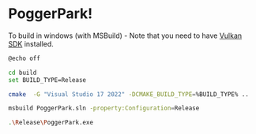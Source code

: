 <!-- markdownlint-disable-file MD026 -->

# PoggerPark!

To build in windows (with MSBuild) -
Note that you need to have [Vulkan SDK](https://www.lunarg.com/vulkan-sdk/) installed.

```bash
@echo off

cd build
set BUILD_TYPE=Release

cmake  -G "Visual Studio 17 2022" -DCMAKE_BUILD_TYPE=%BUILD_TYPE% ..

msbuild PoggerPark.sln -property:Configuration=Release

.\Release\PoggerPark.exe
```
